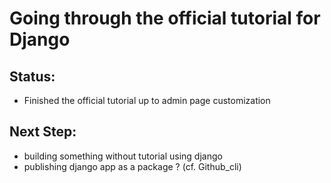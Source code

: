 # Going through the official tutorial for Django

## Status: 

- Finished the official tutorial up to admin page customization

## Next Step:

- building something without tutorial using django
- publishing django app as a package ? (cf. Github_cli)
